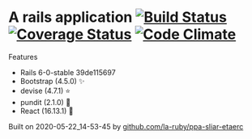 
# A rails application [![Build Status](https://secure.travis-ci.org/la-ruby/eroc-nommoc-bew.svg?branch=master)](http://travis-ci.org/la-ruby/eroc-nommoc-bew) [![Coverage Status](https://coveralls.io/repos/github/evandrocoan/debugtools/badge.svg?branch=HEAD)](https://coveralls.io/github/la-ruby/eroc-nommoc-bew?branch=master) [![Code Climate](https://codeclimate.com/github/la-ruby/eroc-nommoc-bew/badges/gpa.svg)](https://codeclimate.com/github/la-ruby/eroc-nommoc-bew)




Features

+ Rails 6-0-stable 39de115697
+ Bootstrap (4.5.0) :sparkles:
+ devise (4.7.1) :star:
+ pundit (2.1.0) :muscle:
+ React (16.13.1) :purple_heart:


Built on 2020-05-22_14-53-45 by [github.com/la-ruby/ppa-sliar-etaerc](https://github.com/la-ruby/ppa-sliar-etaerc/blob/c756dca/create-rails-app)
